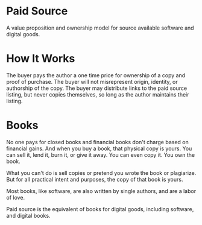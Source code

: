 # Paid Source

A value proposition and ownership model for source available software and digital goods.

# How It Works

The buyer pays the author a one time price for ownership of a copy and proof of purchase.
The buyer will not misrepresent origin, identity, or authorship of the copy.
The buyer may distribute links to the paid source listing, but never copies themselves, so long as the author maintains their listing.

# Books

No one pays for closed books and financial books don't charge based on financial gains. And when you buy a book, that physical copy is yours. You can sell it, lend it, burn it, or give it away. You can even copy it. You own the book. 

What you can't do is sell copies or pretend you wrote the book or plagiarize. But for all practical intent and purposes, the copy of that book is yours.

Most books, like software, are also written by single authors, and are a labor of love.

Paid source is the equivalent of books for digital goods, including software, and digital books.


